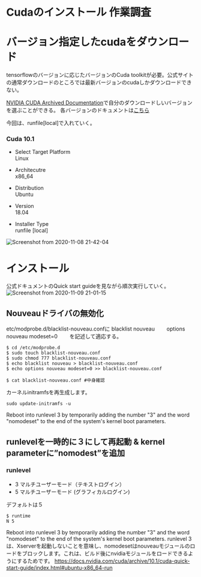 # Cudaのインストール 作業調査

# バージョン指定したcudaをダウンロード
tensorflowのバージョンに応じたバージョンのCuda toolkitが必要。公式サイトの通常ダウンロードのところでは最新バージョンのcudaしかダウンロードできない。

[NVIDIA CUDA Archived Documentation](https://developer.nvidia.com/cuda-toolkit-archive)で自分のダウンロードしいバージョンを選ぶことができる。
各バージョンのドキュメントは[こちら](https://docs.nvidia.com/cuda/archive/)

今回は、runfile[local]で入れていく。
### Cuda 10.1
- Select Target Platform  
Linux

- Architecutre  
x86_64

- Distribution  
Ubuntu

- Version  
18.04

- Installer Type  
runfile [local]

![Screenshot from 2020-11-08 21-42-04](https://user-images.githubusercontent.com/54575368/98465246-53bfde80-220b-11eb-914d-a99cdd7a0453.png)

# インストール 
公式ドキュメントのQuick start guideを見ながら順次実行していく。
![Screenshot from 2020-11-09 21-01-15](https://user-images.githubusercontent.com/54575368/98539243-57b53480-22cf-11eb-93c6-1cf41b1c2822.png)

## Nouveauドライバの無効化
etc/modprobe.d/blacklist-nouveau.confに
blacklist nouveau　　
options nouveau modeset=0　　
を記述して適応する。
```
$ cd /etc/modprobe.d
$ sudo touch blacklist-nouveau.conf
$ sudo chmod 777 blacklist-nouveau.conf
$ echo blacklist nouveau > blacklist-nouveau.conf
$ echo options nouveau modeset=0 >> blacklist-nouveau.conf

$ cat blacklist-nouveau.conf #中身確認
```
カーネルinitramfsを再生成します。
```
sudo update-initramfs -u
```

Reboot into runlevel 3 by temporarily adding the number "3" and the word "nomodeset" to the end of the system's kernel boot parameters.
## runlevelを一時的に３にして再起動 & kernel parameterに”nomodest”を追加
### runlevel
- 3 マルチユーザーモード（テキストログイン）
- 5 マルチユーザーモード (グラフィカルログイン)

デフォルトは５
```
$ runtime
N 5
```

Reboot into runlevel 3 by temporarily adding the number "3" and the word "nomodeset" to the end of the system's kernel boot parameters.
runlevel 3は、Xserverを起動しないことを意味し、nomodesetはnouveauモジュールのロードをブロックします。これは、ビルド後にnvidiaモジュールをロードできるようにするためです。
https://docs.nvidia.com/cuda/archive/10.1/cuda-quick-start-guide/index.html#ubuntu-x86_64-run
